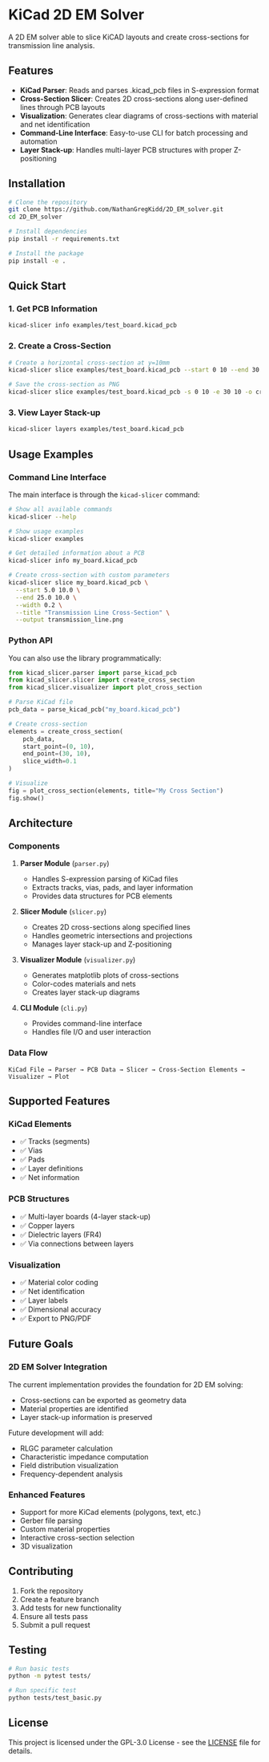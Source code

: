 # KiCad 2D EM Solver

A 2D EM solver able to slice KiCAD layouts and create cross-sections for transmission line analysis.

## Features

- **KiCad Parser**: Reads and parses .kicad_pcb files in S-expression format
- **Cross-Section Slicer**: Creates 2D cross-sections along user-defined lines through PCB layouts
- **Visualization**: Generates clear diagrams of cross-sections with material and net identification
- **Command-Line Interface**: Easy-to-use CLI for batch processing and automation
- **Layer Stack-up**: Handles multi-layer PCB structures with proper Z-positioning

## Installation

```bash
# Clone the repository
git clone https://github.com/NathanGregKidd/2D_EM_solver.git
cd 2D_EM_solver

# Install dependencies
pip install -r requirements.txt

# Install the package
pip install -e .
```

## Quick Start

### 1. Get PCB Information
```bash
kicad-slicer info examples/test_board.kicad_pcb
```

### 2. Create a Cross-Section
```bash
# Create a horizontal cross-section at y=10mm
kicad-slicer slice examples/test_board.kicad_pcb --start 0 10 --end 30 10

# Save the cross-section as PNG
kicad-slicer slice examples/test_board.kicad_pcb -s 0 10 -e 30 10 -o cross_section.png
```

### 3. View Layer Stack-up
```bash
kicad-slicer layers examples/test_board.kicad_pcb
```

## Usage Examples

### Command Line Interface

The main interface is through the `kicad-slicer` command:

```bash
# Show all available commands
kicad-slicer --help

# Show usage examples
kicad-slicer examples

# Get detailed information about a PCB
kicad-slicer info my_board.kicad_pcb

# Create cross-section with custom parameters
kicad-slicer slice my_board.kicad_pcb \
  --start 5.0 10.0 \
  --end 25.0 10.0 \
  --width 0.2 \
  --title "Transmission Line Cross-Section" \
  --output transmission_line.png
```

### Python API

You can also use the library programmatically:

```python
from kicad_slicer.parser import parse_kicad_pcb
from kicad_slicer.slicer import create_cross_section
from kicad_slicer.visualizer import plot_cross_section

# Parse KiCad file
pcb_data = parse_kicad_pcb("my_board.kicad_pcb")

# Create cross-section
elements = create_cross_section(
    pcb_data, 
    start_point=(0, 10),
    end_point=(30, 10),
    slice_width=0.1
)

# Visualize
fig = plot_cross_section(elements, title="My Cross Section")
fig.show()
```

## Architecture

### Components

1. **Parser Module** (`parser.py`)
   - Handles S-expression parsing of KiCad files
   - Extracts tracks, vias, pads, and layer information
   - Provides data structures for PCB elements

2. **Slicer Module** (`slicer.py`) 
   - Creates 2D cross-sections along specified lines
   - Handles geometric intersections and projections
   - Manages layer stack-up and Z-positioning

3. **Visualizer Module** (`visualizer.py`)
   - Generates matplotlib plots of cross-sections
   - Color-codes materials and nets
   - Creates layer stack-up diagrams

4. **CLI Module** (`cli.py`)
   - Provides command-line interface
   - Handles file I/O and user interaction

### Data Flow

```
KiCad File → Parser → PCB Data → Slicer → Cross-Section Elements → Visualizer → Plot
```

## Supported Features

### KiCad Elements
- ✅ Tracks (segments)
- ✅ Vias  
- ✅ Pads
- ✅ Layer definitions
- ✅ Net information

### PCB Structures
- ✅ Multi-layer boards (4-layer stack-up)
- ✅ Copper layers
- ✅ Dielectric layers (FR4)
- ✅ Via connections between layers

### Visualization
- ✅ Material color coding
- ✅ Net identification
- ✅ Layer labels
- ✅ Dimensional accuracy
- ✅ Export to PNG/PDF

## Future Goals

### 2D EM Solver Integration
The current implementation provides the foundation for 2D EM solving:
- Cross-sections can be exported as geometry data
- Material properties are identified
- Layer stack-up information is preserved

Future development will add:
- RLGC parameter calculation
- Characteristic impedance computation
- Field distribution visualization
- Frequency-dependent analysis

### Enhanced Features
- Support for more KiCad elements (polygons, text, etc.)
- Gerber file parsing
- Custom material properties
- Interactive cross-section selection
- 3D visualization

## Contributing

1. Fork the repository
2. Create a feature branch
3. Add tests for new functionality  
4. Ensure all tests pass
5. Submit a pull request

## Testing

```bash
# Run basic tests
python -m pytest tests/

# Run specific test
python tests/test_basic.py
```

## License

This project is licensed under the GPL-3.0 License - see the [LICENSE](LICENSE) file for details.
